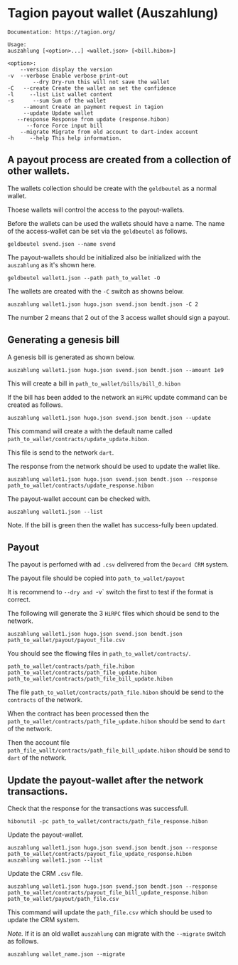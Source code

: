 ﻿# Tagion payout wallet (Auszahlung)

```
Documentation: https://tagion.org/

Usage:
auszahlung [<option>...] <wallet.json> [<bill.hibon>] 

<option>:
    --version display the version
-v  --verbose Enable verbose print-out
        --dry Dry-run this will not save the wallet
-C   --create Create the wallet an set the confidence
-l     --list List wallet content
-s      --sum Sum of the wallet
     --amount Create an payment request in tagion
     --update Update wallet
   --response Response from update (response.hibon)
      --force Force input bill
    --migrate Migrate from old account to dart-index account
-h     --help This help information.
```

## A payout process are created from a collection of other wallets.

The wallets collection should be create with the `geldbeutel` as a normal wallet.

Thoese wallets will control the access to the payout-wallets.

Before the wallets can be used the wallets should have a name. The name of the access-wallet can be set via the `geldbeutel` as follows.

```
geldbeutel svend.json --name svend
```

The payout-wallets should be initialized also be initialized with the `auszahlung` as it's shown here.

```
geldbeutel wallet1.json --path path_to_wallet -O
```
The wallets are created with the `-C` switch as showns below.
```
auszahlung wallet1.json hugo.json svend.json bendt.json -C 2
```
The number 2 means that 2 out of the 3 access wallet should sign a payout.

## Generating a genesis bill
A genesis bill is generated as shown below.
```
auszahlung wallet1.json hugo.json svend.json bendt.json --amount 1e9 
```
This will create a bill in `path_to_wallet/bills/bill_0.hibon`

If the bill has been added to the network an `HiPRC` update command can be created as follows.

```
auszahlung wallet1.json hugo.json svend.json bendt.json --update
```
This command will create a with the default name called `path_to_wallet/contracts/update_update.hibon`.

This file is send to the network `dart`.

The response from the network should be used to update the wallet like.

```
auszahlung wallet1.json hugo.json svend.json bendt.json --response path_to_wallet/contracts/update_response.hibon
```

The payout-wallet account can be checked with.
```
auszahlung wallet1.json --list
```
Note. If the bill is green then the wallet has success-fully been updated.

## Payout 
The payout is perfomed with ad `.csv` delivered from the `Decard CRM` system.

The payout file should be copied into `path_to_wallet/payout`

It is recommend to `--dry and `-v` switch the first to test if the format is correct.

The following will generate the 3 `HiRPC` files which should be send to the network.
```
auszahlung wallet1.json hugo.json svend.json bendt.json path_to_wallet/payout/payout_file.csv

```
You should see the flowing files in `path_to_wallet/contracts/`.
```
path_to_wallet/contracts/path_file.hibon
path_to_wallet/contracts/path_file_update.hibon
path_to_wallet/contracts/path_file_bill_update.hibon
```

The file `path_to_wallet/contracts/path_file.hibon` should be send to the `contracts` of the network.

When the contract has been processed then the `path_to_wallet/contracts/path_file_update.hibon` should be send to `dart` of the network.

Then the account file `path_file_wallt/contracts/path_file_bill_update.hibon` should be send to `dart` of the network.

## Update the payout-wallet after the network transactions.

Check that the response for the transactions was successfull.

```
hibonutil -pc path_to_wallet/contracts/path_file_response.hibon
```

Update the payout-wallet.
```
auszahlung wallet1.json hugo.json svend.json bendt.json --response path_to_wallet/contracts/payout_file_update_response.hibon
auszahlung wallet1.json --list
```

Update the CRM `.csv` file.

```
auszahlung wallet1.json hugo.json svend.json bendt.json --response path_to_wallet/contracts/payout_file_bill_update_response.hibon path_to_wallet/payout/path_file.csv

```

This command will update the `path_file.csv` which should be used to update the CRM system.



*Note.*
If it is an old wallet `auszahlung` can migrate with the `--migrate` switch as follows.
```
auszahlung wallet_name.json --migrate
```
